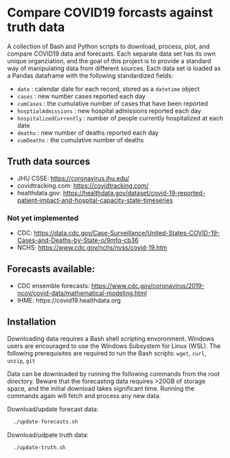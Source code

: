 # Compare COVID19 forcasts against truth data

A collection of Bash and Python scripts to download, process, plot, and compare COVID19 data and forecasts. Each separate data set has its own unique organziation, and the goal of this project is to provide a standard way of manipulating data from different sources. Each data set is loaded as a Pandas dataframe with the following standardized fields:
- `date` : calendar date for each record, stored as a `datetime` object
- `cases` : new number cases reported each day
- `cumCases` : the cumulative number of cases that have been reported
- `hosptialAdmissions` : new hospital admissions reported each day
- `hospitalizedCurrently` : number of people currently hospitalized at each date
- `deaths` : new number of deaths reported each day
- `cumDeaths` : the cumulative number of deaths

## Truth data sources

- JHU CSSE: https://coronavirus.jhu.edu/
- covidtracking.com: https://covidtracking.com/
- healthdata.gov: https://healthdata.gov/dataset/covid-19-reported-patient-impact-and-hospital-capacity-state-timeseries

### Not yet implemented

- CDC: https://data.cdc.gov/Case-Surveillance/United-States-COVID-19-Cases-and-Deaths-by-State-o/9mfq-cb36
- NCHS: https://www.cdc.gov/nchs/nvss/covid-19.htm

## Forecasts available:

- CDC ensemble forecasts: https://www.cdc.gov/coronavirus/2019-ncov/covid-data/mathematical-modeling.html
- IHME: https://covid19.­healthdata.org

## Installation

Downloading data requires a Bash shell scripting envoronment. Windows users are encouraged to use the Windows Subsystem for Linux (WSL). The following prerequisites are required to run the Bash scripts: `wget`, `curl`, `unzip`, `git`

Data can be downloaded by running the following commands from the root directory. Beware that the forecasting data requires >20GB of storage space, and the initial download takes significant time. Running the commands again will fetch and process any new data.

Download/update forecast data:
```bash
  ./update-forecasts.sh
```

Download/udpate truth data:
```bash
  ./update-truth.sh
```
